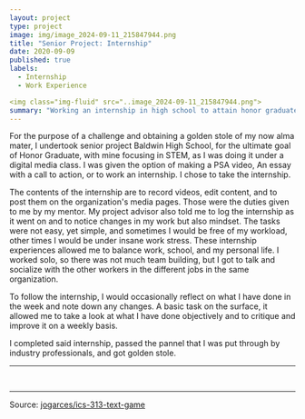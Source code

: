 ```yaml
---
layout: project
type: project
image: img/image_2024-09-11_215847944.png
title: "Senior Project: Internship"
date: 2020-09-09
published: true
labels:
  - Internship
  - Work Experience

<img class="img-fluid" src="..image_2024-09-11_215847944.png">
summary: "Working an internship in high school to attain honor graduate for Henry Perrine Baldwin High School"
---
```

For the purpose of a challenge and obtaining a golden stole of my now alma mater, I undertook senior project Baldwin High School, for the ultimate goal of Honor Graduate,
with mine focusing in STEM, as I was doing it under a digital media class. I was given the option of making a PSA video, An essay with a call to action, or to work an internship. 
I chose to take the internship. 

The contents of the internship are to record videos, edit content, and to post them on the organization's media pages. Those were the duties given to me by my mentor. My project advisor
also told me to log the internship as it went on and to notice changes in my work but also mindset. The tasks were not easy, yet simple, and sometimes I would be free of my workload, other times
I would be under insane work stress. These internship experiences allowed me to balance work, school, and my personal life. I worked solo, so there was not much team building, but I got to 
talk and socialize with the other workers in the different jobs in the same organization. 

To follow the internship, I would occasionally reflect on what I have done in the week and note down any changes. A basic task on the surface, it allowed me to take a look at what I have done 
objectively and to critique and improve it on a weekly basis.

I completed said internship, passed the pannel that I was put through by industry professionals, and got golden stole.


<hr>

<pre>

</pre>

<hr>

Source: <a href="https://github.com/jogarces/ics-313-text-game"><i class="large github icon "></i>jogarces/ics-313-text-game</a>
